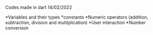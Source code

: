 
Codes made in dart 14/02/2022

*Variables and their types
*constants
*Numeric operators (addition, subtraction, division and multiplication)
*User interaction
*Number conversion